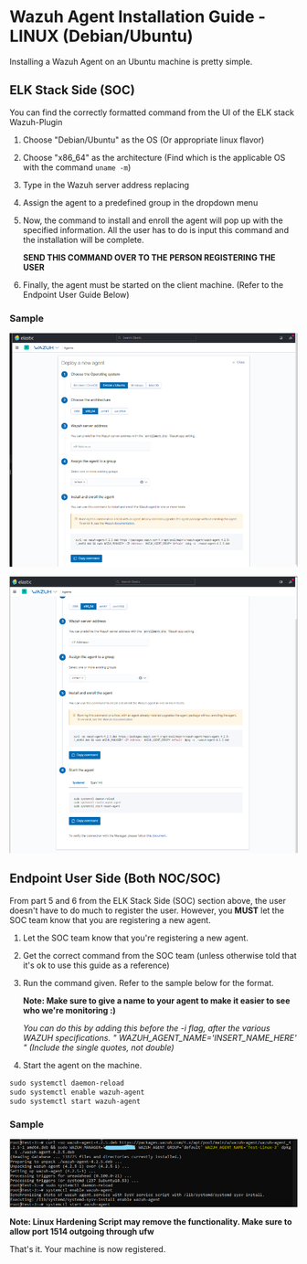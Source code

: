 # Wazuh Agent Installation Guide - LINUX (Debian/Ubuntu)

Installing a Wazuh Agent on an Ubuntu machine is pretty simple.


## ELK Stack Side (SOC)
 
You can find the correctly formatted command from the UI of the ELK stack Wazuh-Plugin

1. Choose "Debian/Ubuntu" as the OS (Or appropriate linux flavor)

2. Choose "x86_64" as the architecture (Find which is the applicable OS with the command ```uname -m```)

3. Type in the Wazuh server address replacing <IP Address>

4. Assign the agent to a predefined group in the dropdown menu

5. Now, the command to install and enroll the agent will pop up with the specified information. 
   All the user has to do is input this command and the installation will be complete.

   **SEND THIS COMMAND OVER TO THE PERSON REGISTERING THE USER**

6. Finally, the agent must be started on the client machine. (Refer to the Endpoint User Guide Below)

### Sample

![](ELK-Stack-Agent-Deployment-Linux-Part1.png)

![](ELK-Stack-Agent-Deployment-Linux-Part2.png)




## Endpoint User Side (Both NOC/SOC)

From part 5 and 6 from the ELK Stack Side (SOC) section above, the user doesn't have to do much to register the user. However, you **MUST** let the SOC team know that you are registering a new agent. 

1. Let the SOC team know that you're registering a new agent.

2. Get the correct command from the SOC team (unless otherwise told that it's ok to use this guide as a reference)

3. Run the command given. Refer to the sample below for the format.


   **Note: Make sure to give a name to your agent to make it easier to see who we're monitoring :)**
   
   _You can do this by adding this before the -i flag, after the various WAZUH specifications. "      WAZUH_AGENT_NAME='INSERT_NAME_HERE'    " (Include the single quotes, not double)_



4. Start the agent on the machine.

```
sudo systemctl daemon-reload
sudo systemctl enable wazuh-agent
sudo systemctl start wazuh-agent
```

### Sample

![](ELK-Stack-Agent-Deployment-Linux-Part3.png)





**Note: Linux Hardening Script may remove the functionality. Make sure to allow port 1514 outgoing through ufw**


That's it. Your machine is now registered.

